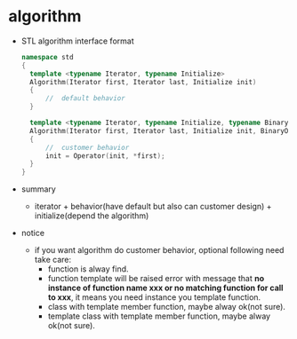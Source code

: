 # algorithm
- STL algorithm interface format
  ```c++
  namespace std
  {
    template <typename Iterator, typename Initialize>
    Algorithm(Iterator first, Iterator last, Initialize init)
    {
        //  default behavior
    }

    template <typename Iterator, typename Initialize, typename BinaryOperator>
    Algorithm(Iterator first, Iterator last, Initialize init, BinaryOperator operator)
    {
        //  customer behavior
        init = Operator(init, *first);
    }
  }
  ```

- summary
  - iterator + behavior(have default but also can customer design) + initialize(depend the algorithm)

- notice
  - if you want algorithm do customer behavior, optional following need take care:
    - function is alway find.
    - function template will be raised error with message that **no instance of function name xxx or no matching function for call to xxx**, it means you need instance you template function.
    - class with template member function, maybe alway ok(not sure).
    - template class with template member function, maybe alway ok(not sure).